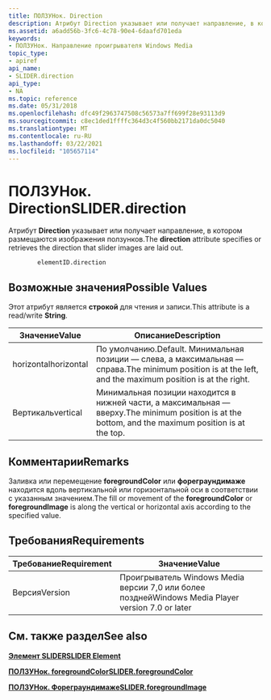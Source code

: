 ```yaml
---
title: ПОЛЗУНок. Direction
description: Атрибут Direction указывает или получает направление, в котором размещаются изображения ползунков.
ms.assetid: a6add56b-3fc6-4c78-90e4-6daafd701eda
keywords:
- ПОЛЗУНок. Направление проигрывателя Windows Media
topic_type:
- apiref
api_name:
- SLIDER.direction
api_type:
- NA
ms.topic: reference
ms.date: 05/31/2018
ms.openlocfilehash: dfc49f2963747508c56573a7ff699f28e93113d9
ms.sourcegitcommit: c8ec1ded1ffffc364d3c4f560bb2171da0dc5040
ms.translationtype: MT
ms.contentlocale: ru-RU
ms.lasthandoff: 03/22/2021
ms.locfileid: "105657114"
---
```

# <a name="sliderdirection"></a><span data-ttu-id="f2160-104">ПОЛЗУНок. Direction</span><span class="sxs-lookup"><span data-stu-id="f2160-104">SLIDER.direction</span></span>

<span data-ttu-id="f2160-105">Атрибут **Direction** указывает или получает направление, в котором размещаются изображения ползунков.</span><span class="sxs-lookup"><span data-stu-id="f2160-105">The **direction** attribute specifies or retrieves the direction that slider images are laid out.</span></span>

``` syntax
        elementID.direction
```

## <a name="possible-values"></a><span data-ttu-id="f2160-106">Возможные значения</span><span class="sxs-lookup"><span data-stu-id="f2160-106">Possible Values</span></span>

<span data-ttu-id="f2160-107">Этот атрибут является **строкой** для чтения и записи.</span><span class="sxs-lookup"><span data-stu-id="f2160-107">This attribute is a read/write **String**.</span></span>



| <span data-ttu-id="f2160-108">Значение</span><span class="sxs-lookup"><span data-stu-id="f2160-108">Value</span></span>      | <span data-ttu-id="f2160-109">Описание</span><span class="sxs-lookup"><span data-stu-id="f2160-109">Description</span></span>                                                                             |
|------------|-----------------------------------------------------------------------------------------|
| <span data-ttu-id="f2160-110">horizontal</span><span class="sxs-lookup"><span data-stu-id="f2160-110">horizontal</span></span> | <span data-ttu-id="f2160-111">По умолчанию.</span><span class="sxs-lookup"><span data-stu-id="f2160-111">Default.</span></span> <span data-ttu-id="f2160-112">Минимальная позиции — слева, а максимальная — справа.</span><span class="sxs-lookup"><span data-stu-id="f2160-112">The minimum position is at the left, and the maximum position is at the right.</span></span> |
| <span data-ttu-id="f2160-113">Вертикаль</span><span class="sxs-lookup"><span data-stu-id="f2160-113">vertical</span></span>   | <span data-ttu-id="f2160-114">Минимальная позиции находится в нижней части, а максимальная — вверху.</span><span class="sxs-lookup"><span data-stu-id="f2160-114">The minimum position is at the bottom, and the maximum position is at the top.</span></span>          |



 

## <a name="remarks"></a><span data-ttu-id="f2160-115">Комментарии</span><span class="sxs-lookup"><span data-stu-id="f2160-115">Remarks</span></span>

<span data-ttu-id="f2160-116">Заливка или перемещение **foregroundColor** или **фореграундимаже** находится вдоль вертикальной или горизонтальной оси в соответствии с указанным значением.</span><span class="sxs-lookup"><span data-stu-id="f2160-116">The fill or movement of the **foregroundColor** or **foregroundImage** is along the vertical or horizontal axis according to the specified value.</span></span>

## <a name="requirements"></a><span data-ttu-id="f2160-117">Требования</span><span class="sxs-lookup"><span data-stu-id="f2160-117">Requirements</span></span>



| <span data-ttu-id="f2160-118">Требование</span><span class="sxs-lookup"><span data-stu-id="f2160-118">Requirement</span></span> | <span data-ttu-id="f2160-119">Значение</span><span class="sxs-lookup"><span data-stu-id="f2160-119">Value</span></span> |
|--------------------|------------------------------------------------------|
| <span data-ttu-id="f2160-120">Версия</span><span class="sxs-lookup"><span data-stu-id="f2160-120">Version</span></span><br/> | <span data-ttu-id="f2160-121">Проигрыватель Windows Media версии 7,0 или более поздней</span><span class="sxs-lookup"><span data-stu-id="f2160-121">Windows Media Player version 7.0 or later</span></span><br/> |



## <a name="see-also"></a><span data-ttu-id="f2160-122">См. также раздел</span><span class="sxs-lookup"><span data-stu-id="f2160-122">See also</span></span>

<dl> <dt>

[<span data-ttu-id="f2160-123">**Элемент SLIDER**</span><span class="sxs-lookup"><span data-stu-id="f2160-123">**SLIDER Element**</span></span>](slider-element.md)
</dt> <dt>

[<span data-ttu-id="f2160-124">**ПОЛЗУНок. foregroundColor**</span><span class="sxs-lookup"><span data-stu-id="f2160-124">**SLIDER.foregroundColor**</span></span>](slider-foregroundcolor.md)
</dt> <dt>

[<span data-ttu-id="f2160-125">**ПОЛЗУНок. Фореграундимаже**</span><span class="sxs-lookup"><span data-stu-id="f2160-125">**SLIDER.foregroundImage**</span></span>](slider-foregroundimage.md)
</dt> </dl>

 

 





